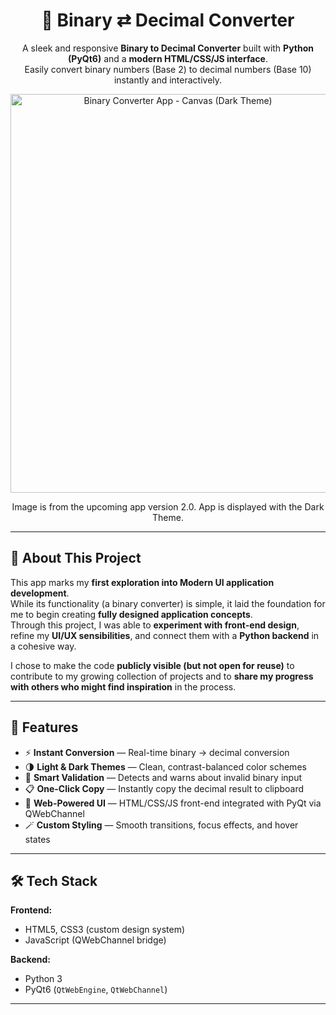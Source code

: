 <div align="center">

# 🧮 Binary ⇄ Decimal Converter

A sleek and responsive **Binary to Decimal Converter** built with **Python (PyQt6)** and a **modern HTML/CSS/JS interface**.  
Easily convert binary numbers (Base 2) to decimal numbers (Base 10) instantly and interactively.

<img width="520" height="638" alt="Binary Converter App - Canvas (Dark Theme)" src="https://github.com/user-attachments/assets/4d997747-de6f-4953-a470-a4c2899ba3a3" />

Image is from the upcoming app version 2.0. App is displayed with the Dark Theme.

</div>

---

## 💭 About This Project

This app marks my **first exploration into Modern UI application development**.  
While its functionality (a binary converter) is simple, it laid the foundation for me to begin creating **fully designed application concepts**.  
Through this project, I was able to **experiment with front-end design**, refine my **UI/UX sensibilities**, and connect them with a **Python backend** in a cohesive way.

I chose to make the code **publicly visible (but not open for reuse)** to contribute to my growing collection of projects and to **share my progress with others who might find inspiration** in the process.

---

## 🚀 Features

- ⚡ **Instant Conversion** — Real-time binary → decimal conversion  
- 🌗 **Light & Dark Themes** — Clean, contrast-balanced color schemes  
- 🧠 **Smart Validation** — Detects and warns about invalid binary input  
- 📋 **One-Click Copy** — Instantly copy the decimal result to clipboard  
- 🧩 **Web-Powered UI** — HTML/CSS/JS front-end integrated with PyQt via QWebChannel  
- 🪄 **Custom Styling** — Smooth transitions, focus effects, and hover states  

---

## 🛠️ Tech Stack

**Frontend:**
- HTML5, CSS3 (custom design system)
- JavaScript (QWebChannel bridge)

**Backend:**
- Python 3
- PyQt6 (`QtWebEngine`, `QtWebChannel`)

---
